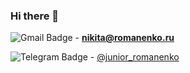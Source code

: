 ### Hi there 👋


<img src="https://img.shields.io/badge/Gmail-blue?logo=gmail&logoColor=white" alt="Gmail Badge"/> - **nikita@romanenko.ru**

<img src="https://img.shields.io/badge/Telegram-blue?logo=telegram&logoColor=white" alt="Telegram Badge"/> - [@junior_romanenko](https://t.me/junior_romanenko/)


<!--
**juniorromanenko/juniorromanenko** is a ✨ _special_ ✨ repository because its `README.md` (this file) appears on your GitHub profile.

Here are some ideas to get you started:

- 🔭 I’m currently working on ...
- 🌱 I’m currently learning ...
- 👯 I’m looking to collaborate on ...
- 🤔 I’m looking for help with ...
- 💬 Ask me about ...
- 📫 How to reach me: ...
- 😄 Pronouns: ...
- ⚡ Fun fact: ...
-->
